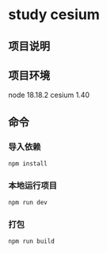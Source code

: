 # study cesium

## 项目说明

## 项目环境 
node 18.18.2
cesium 1.40

## 命令

### 导入依赖

```sh
npm install
```

### 本地运行项目

```sh
npm run dev
```

### 打包

```sh
npm run build
```


